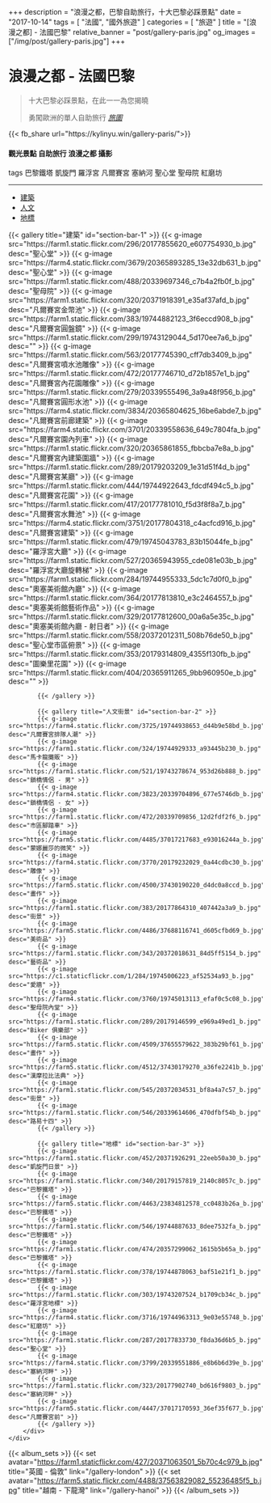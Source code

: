 +++
description = "浪漫之都，巴黎自助旅行，十大巴黎必踩景點"
date = "2017-10-14"
tags = [ "法國", "國外旅遊" ]
categories = [ "旅遊" ]
title = "[浪漫之都] - 法國巴黎"
relative_banner = "post/gallery-paris.jpg"
og_images = ["/img/post/gallery-paris.jpg"]
+++

<div class="portfolio" id="portfolio">
    <div class="tabs tabs-style-bar">
        <h1>浪漫之都 - 法國巴黎</h1>
        <div class="container text-center col-md-12">
            <blockquote>
                <p>十大巴黎必踩景點，在此一一為您揭曉</p>
                 <footer>勇闖歐洲的單人自助旅行
                    <a href="https://www.facebook.com/travelByWin/">
                        <cite title="Source Title">旅圖</cite>
                    </a>
                </footer>
            </blockquote>
            {{< fb_share url="https://kylinyu.win/gallery-paris/">}}
            <div class="row" style="margin:10px 0;">
                <h4>
                <label class="label label-success" style="margin:10px 0;">觀光景點</label>
                <label class="label label-success" style="margin:10px 0;">自助旅行</label>
                <label class="label label-success">浪漫之都</label>
                <label class="label label-success">攝影</label>
                </h4>
                <span class="text-primary">tags </span>
                <label class="label label-primary">巴黎鐵塔</label>
                <label class="label label-primary">凱旋門</label>
                <label class="label label-primary">羅浮宮</label>
                <label class="label label-primary">凡爾賽宮</label>
                <label class="label label-primary">塞納河</label>
                <label class="label label-primary">聖心堂</label>
                <label class="label label-primary">聖母院</label>
                <label class="label label-primary">紅磨坊</label>
                <hr class="style">
            </div>
        </div>
         <nav>
            <ul>
                <li><a href="#section-bar-1" class="icon icon-box"><span>建築</span></a></li>
                <li><a href="#section-bar-2" class="icon icon-display"><span>人文</span></a></li>
                <li><a href="#section-bar-3" class="icon icon-upload"><span>地標</span></a></li>
            </ul>
        </nav>
        <div class="content-wrap">
            {{< gallery title="建築" id="section-bar-1" >}}
            {{< g-image src="https://farm1.static.flickr.com/296/20177855620_e607754930_b.jpg" desc="聖心堂" >}}
            {{< g-image src="https://farm4.static.flickr.com/3679/20365893285_13e32db631_b.jpg" desc="聖心堂" >}}
            {{< g-image src="https://farm1.static.flickr.com/488/20339697346_c7b4a2fb0f_b.jpg" desc="聖母院" >}}
            {{< g-image src="https://farm1.static.flickr.com/320/20371918391_e35af37afd_b.jpg" desc="凡爾賽宮金幣池" >}}
            {{< g-image src="https://farm1.static.flickr.com/383/19744882123_3f6eccd908_b.jpg" desc="凡爾賽宮圓盤鏡" >}}
            {{< g-image src="https://farm1.static.flickr.com/299/19743129044_5d170ee7a6_b.jpg" desc="" >}}
            {{< g-image src="https://farm1.static.flickr.com/563/20177745390_cff7db3409_b.jpg" desc="凡爾賽宮噴水池雕像" >}}
            {{< g-image src="https://farm1.static.flickr.com/472/20177746710_d72b1857e1_b.jpg" desc="凡爾賽宮內花園雕像" >}}
            {{< g-image src="https://farm1.static.flickr.com/279/20339555496_3a9a48f956_b.jpg" desc="凡爾賽宮圓形水池" >}}
            {{< g-image src="https://farm4.static.flickr.com/3834/20365804625_16be6abde7_b.jpg" desc="凡爾賽宮前廊建築" >}}
            {{< g-image src="https://farm4.static.flickr.com/3701/20339558636_649c7804fa_b.jpg" desc="凡爾賽宮園內列車" >}}
            {{< g-image src="https://farm1.static.flickr.com/320/20365861855_fbbcba7e8a_b.jpg" desc="凡爾賽宮內建築圍牆" >}}
            {{< g-image src="https://farm1.static.flickr.com/289/20179203209_1e31d51f4d_b.jpg" desc="凡爾賽宮某廳" >}}
            {{< g-image src="https://farm1.static.flickr.com/444/19744922643_fdcdf494c5_b.jpg" desc="凡爾賽宮花園" >}}
            {{< g-image src="https://farm1.static.flickr.com/417/20177781010_f5d3f8f8a7_b.jpg" desc="凡爾賽宮水舞池" >}}
            {{< g-image src="https://farm4.static.flickr.com/3751/20177804318_c4acfcd916_b.jpg" desc="凡爾賽宮建築" >}}
            {{< g-image src="https://farm1.static.flickr.com/479/19745043783_83b15044fe_b.jpg" desc="羅浮宮大廳" >}}
            {{< g-image src="https://farm1.static.flickr.com/527/20365943955_cde081e03b_b.jpg" desc="羅浮宮大廳旋轉梯" >}}
            {{< g-image src="https://farm1.static.flickr.com/284/19744955333_5dc1c7d0f0_b.jpg" desc="奧塞美術館內廳" >}}
            {{< g-image src="https://farm1.static.flickr.com/364/20177813810_e3c2464557_b.jpg" desc="奧塞美術館藝術作品" >}}
            {{< g-image src="https://farm1.static.flickr.com/329/20177812600_00a6a5e35c_b.jpg" desc="奧塞美術館內廳 - 射日者" >}}
            {{< g-image src="https://farm1.static.flickr.com/558/20372012311_508b76de50_b.jpg" desc="聖心堂市區俯景" >}}
            {{< g-image src="https://farm1.static.flickr.com/353/20179314809_4355f130fb_b.jpg" desc="圖樂里花園" >}}
            {{< g-image src="https://farm1.static.flickr.com/404/20365911265_9bb960950e_b.jpg" desc="" >}}

            {{< /gallery >}}

            {{< gallery title="人文街景" id="section-bar-2" >}}
            {{< g-image src="https://farm4.static.flickr.com/3725/19744938653_d44b9e58bd_b.jpg" desc="凡爾賽宮排隊人潮" >}}
            {{< g-image src="https://farm1.static.flickr.com/324/19744929333_a93445b230_b.jpg" desc="馬卡龍攤販" >}}
            {{< g-image src="https://farm1.static.flickr.com/521/19743278674_953d26b888_b.jpg" desc="鎖橋情侶 - 男" >}}
            {{< g-image src="https://farm4.static.flickr.com/3823/20339704896_677e5746db_b.jpg" desc="鎖橋情侶 - 女" >}}
            {{< g-image src="https://farm1.static.flickr.com/472/20339709856_12d2fdf2f6_b.jpg" desc="市區腳踏車" >}}
            {{< g-image src="https://farm5.static.flickr.com/4485/37017217683_e93016244a_b.jpg" desc="蒙娜麗莎的微笑" >}}
            {{< g-image src="https://farm4.static.flickr.com/3770/20179232029_0a44cdbc30_b.jpg" desc="雕像" >}}
            {{< g-image src="https://farm5.static.flickr.com/4500/37430190220_d4dc0a8ccd_b.jpg" desc="畫作" >}}
            {{< g-image src="https://farm1.static.flickr.com/383/20177864310_407442a3a9_b.jpg" desc="街景" >}}
            {{< g-image src="https://farm5.static.flickr.com/4486/37688116741_d605cfbd69_b.jpg" desc="美術品" >}}
            {{< g-image src="https://farm1.static.flickr.com/343/20372018631_84d5ff5154_b.jpg" desc="藝術品" >}}
            {{< g-image src="https://c1.staticflickr.com/1/284/19745006223_af52534a93_b.jpg" desc="愛牆" >}}
            {{< g-image src="https://farm4.static.flickr.com/3760/19745013113_efaf0c5c08_b.jpg" desc="聖母院內堂" >}}
            {{< g-image src="https://farm1.static.flickr.com/289/20179146599_e969a49ed1_b.jpg" desc="Biker 俱樂部" >}}
            {{< g-image src="https://farm5.static.flickr.com/4509/37655579622_383b29bf61_b.jpg" desc="畫作" >}}
            {{< g-image src="https://farm5.static.flickr.com/4512/37430179270_a36fe2241b_b.jpg" desc="漢摩拉比法典" >}}
            {{< g-image src="https://farm1.static.flickr.com/545/20372034531_bf8a4a7c57_b.jpg" desc="街景" >}}
            {{< g-image src="https://farm1.static.flickr.com/546/20339614606_470dfbf54b_b.jpg" desc="路易十四" >}}
            {{< /gallery >}}

            {{< gallery title="地標" id="section-bar-3" >}}
            {{< g-image src="https://farm1.static.flickr.com/452/20371926291_22eeb50a30_b.jpg" desc="凱旋門日景" >}}
            {{< g-image src="https://farm1.static.flickr.com/340/20179157819_2140c8057c_b.jpg" desc="巴黎鐵塔" >}}
            {{< g-image src="https://farm5.static.flickr.com/4463/23834812578_cc0483b26a_b.jpg" desc="巴黎鐵塔" >}}
            {{< g-image src="https://farm1.static.flickr.com/546/19744887633_8dee7532fa_b.jpg" desc="巴黎鐵塔" >}}
            {{< g-image src="https://farm1.static.flickr.com/474/20357299062_1615b5b65a_b.jpg" desc="巴黎鐵塔" >}}
            {{< g-image src="https://farm1.static.flickr.com/378/19744878063_baf51e21f1_b.jpg" desc="巴黎鐵塔" >}}
            {{< g-image src="https://farm1.static.flickr.com/303/19743207524_b1709cb34c_b.jpg" desc="羅浮宮地標" >}}
            {{< g-image src="https://farm4.static.flickr.com/3716/19744963313_9e03e55748_b.jpg" desc="紅磨坊" >}}
            {{< g-image src="https://farm1.static.flickr.com/287/20177833730_f8da36d6b5_b.jpg" desc="聖心堂" >}}
            {{< g-image src="https://farm4.static.flickr.com/3799/20339551886_e8b6b6d39e_b.jpg" desc="塞納河畔" >}}
            {{< g-image src="https://farm1.static.flickr.com/323/20177902740_bd616f9803_b.jpg" desc="塞納河畔" >}}
            {{< g-image src="https://farm5.static.flickr.com/4447/37017170593_36ef35f677_b.jpg" desc="凡爾賽宮前" >}}
            {{< /gallery >}}
        </div>
    </div>
</div>


{{< album_sets >}}
    {{< set avatar="https://farm1.staticflickr.com/427/20371063501_5b70c4c979_b.jpg" title="英國 - 倫敦" link="/gallery-london" >}}
    {{< set avatar="https://farm5.static.flickr.com/4488/37563829082_55236485f5_b.jpg" title="越南 - 下龍灣" link="/gallery-hanoi" >}}
{{< /album_sets >}}
